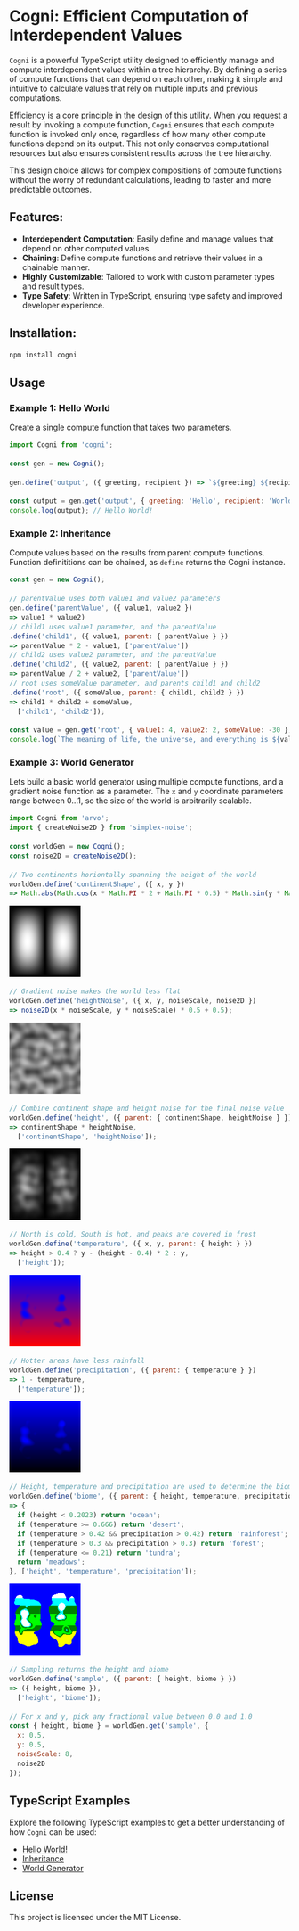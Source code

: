 # Cogni: Efficient Computation of Interdependent Values

`Cogni` is a powerful TypeScript utility designed to efficiently manage and compute interdependent values within a tree hierarchy. By defining a series of compute functions that can depend on each other, making it simple and intuitive to calculate values that rely on multiple inputs and previous computations.

Efficiency is a core principle in the design of this utility. When you request a result by invoking a compute function, `Cogni` ensures that each compute function is invoked only once, regardless of how many other compute functions depend on its output. This not only conserves computational resources but also ensures consistent results across the tree hierarchy.

This design choice allows for complex compositions of compute functions without the worry of redundant calculations, leading to faster and more predictable outcomes.

## Features:

- **Interdependent Computation**: Easily define and manage values that depend on other computed values.
- **Chaining**: Define compute functions and retrieve their values in a chainable manner.
- **Highly Customizable**: Tailored to work with custom parameter types and result types.
- **Type Safety**: Written in TypeScript, ensuring type safety and improved developer experience.

## Installation:

```sh
npm install cogni
```

## Usage

### Example 1: Hello World

Create a single compute function that takes two parameters.

```js
import Cogni from 'cogni';

const gen = new Cogni();

gen.define('output', ({ greeting, recipient }) => `${greeting} ${recipient}!`);

const output = gen.get('output', { greeting: 'Hello', recipient: 'World' });
console.log(output); // Hello World!
```

### Example 2: Inheritance

Compute values based on the results from parent compute functions. Function definititions can be chained, as `define` returns the Cogni instance.

```js
const gen = new Cogni();

// parentValue uses both value1 and value2 parameters
gen.define('parentValue', ({ value1, value2 })
=> value1 * value2)
// child1 uses value1 parameter, and the parentValue
.define('child1', ({ value1, parent: { parentValue } })
=> parentValue * 2 - value1, ['parentValue'])
// child2 uses value2 parameter, and the parentValue
.define('child2', ({ value2, parent: { parentValue } })
=> parentValue / 2 + value2, ['parentValue'])
// root uses someValue parameter, and parents child1 and child2
.define('root', ({ someValue, parent: { child1, child2 } })
=> child1 * child2 + someValue,
  ['child1', 'child2']);

const value = gen.get('root', { value1: 4, value2: 2, someValue: -30 });
console.log(`The meaning of life, the universe, and everything is ${value}`); // 42
```

### Example 3: World Generator

Lets build a basic world generator using multiple compute functions, and a gradient noise function as a parameter. The `x` and `y` coordinate parameters range between 0...1, so the size of the world is arbitrarily scalable.

```js
import Cogni from 'arvo';
import { createNoise2D } from 'simplex-noise';

const worldGen = new Cogni();
const noise2D = createNoise2D();

// Two continents horiontally spanning the height of the world
worldGen.define('continentShape', ({ x, y })
=> Math.abs(Math.cos(x * Math.PI * 2 + Math.PI * 0.5) * Math.sin(y * Math.PI)));
```
![Continent shapes](./images/world-gen-continent-shape.png "Continent shapes")

```js
// Gradient noise makes the world less flat
worldGen.define('heightNoise', ({ x, y, noiseScale, noise2D })
=> noise2D(x * noiseScale, y * noiseScale) * 0.5 + 0.5);
```
![Height noise](./images/world-gen-height-noise.png "Height noise")

```js
// Combine continent shape and height noise for the final noise value
worldGen.define('height', ({ parent: { continentShape, heightNoise } })
=> continentShape * heightNoise,
  ['continentShape', 'heightNoise']);
```
![Height](./images/world-gen-height.png "Height")

```js
// North is cold, South is hot, and peaks are covered in frost
worldGen.define('temperature', ({ x, y, parent: { height } })
=> height > 0.4 ? y - (height - 0.4) * 2 : y,
  ['height']);
```
![Preview of temperature map](./images/world-gen-temperature.png "Temperature")

```js
// Hotter areas have less rainfall
worldGen.define('precipitation', ({ parent: { temperature } })
=> 1 - temperature,
  ['temperature']);
```
![Image for precipitation](./images/world-gen-precipitation.png "Precipitation")

```js
// Height, temperature and precipitation are used to determine the biome
worldGen.define('biome', ({ parent: { height, temperature, precipitation } })
=> {
  if (height < 0.2023) return 'ocean';
  if (temperature >= 0.666) return 'desert';
  if (temperature > 0.42 && precipitation > 0.42) return 'rainforest';
  if (temperature > 0.3 && precipitation > 0.3) return 'forest';
  if (temperature <= 0.21) return 'tundra';
  return 'meadows';
}, ['height', 'temperature', 'precipitation']);
```
![Image for biomes](./images/world-gen-biome.png "Biome")

```js
// Sampling returns the height and biome
worldGen.define('sample', ({ parent: { height, biome } })
=> ({ height, biome }),
  ['height', 'biome']);

// For x and y, pick any fractional value between 0.0 and 1.0
const { height, biome } = worldGen.get('sample', {
  x: 0.5,
  y: 0.5,
  noiseScale: 8,
  noise2D
});
```

## TypeScript Examples

Explore the following TypeScript examples to get a better understanding of how `Cogni` can be used:

- [Hello World!](examples/hello-world.ts)
- [Inheritance](examples/inheritance.ts)
- [World Generator](examples/world-generator.ts)

## License

This project is licensed under the MIT License.
